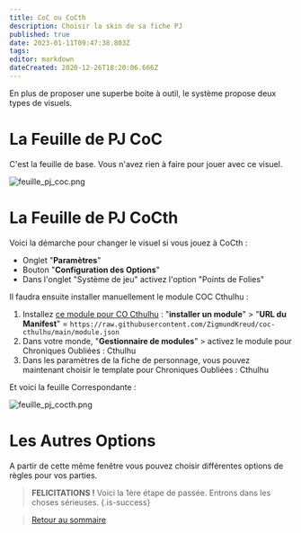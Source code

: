 ```yaml
---
title: CoC ou CoCth
description: Choisir la skin de sa fiche PJ
published: true
date: 2023-01-11T09:47:38.803Z
tags: 
editor: markdown
dateCreated: 2020-12-26T18:20:06.666Z
---
```


En plus de proposer une superbe boite à outil, le système propose deux types de visuels.

# La Feuille de PJ CoC
C'est la feuille de base. 
Vous n'avez rien à faire pour jouer avec ce visuel.

![feuille_pj_coc.png](/images/chroniques-oubliées-contemporain/feuille_pj_coc.png)

# La Feuille de PJ CoCth
Voici la démarche pour changer le visuel si vous jouez à CoCth :
- Onglet "**Paramètres**"
- Bouton "**Configuration des Options**"
- Dans l'onglet "Système de jeu" activez l'option "Points de Folies"

Il faudra ensuite installer manuellement le module COC Cthulhu :

1. Installez [ce module pour CO Cthulhu](https://github.com/ZigmundKreud/coc-cthulhu) : "**installer un module**" > "**URL du Manifest**" = `https://raw.githubusercontent.com/ZigmundKreud/coc-cthulhu/main/module.json`
2. Dans votre monde, "**Gestionnaire de modules**" > activez le module pour Chroniques Oubliées : Cthulhu
3. Dans les paramètres de la fiche de personnage, vous pouvez maintenant choisir le template pour Chroniques Oubliées : Cthulhu

Et voici la feuille Correspondante :

![feuille_pj_cocth.png](/images/chroniques-oubliées-contemporain/feuille_pj_cocth.png)

# Les Autres Options
A partir de cette même fenêtre vous pouvez choisir différentes options de règles pour vos parties.

> **FELICITATIONS !** Voici la 1ère étape de passée. Entrons dans les choses sérieuses.
{.is-success}

> [Retour au sommaire](/fr/systemes/Chroniques-Oubliées-Contemporain)
